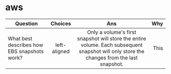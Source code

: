 # aws

| Question | Choices | Ans | Why |
|----------|:-------------:|:------:|------:|
| What best describes how EBS snapshots work? |left-aligned |Only a volume's first snapshot will store the entire volume. Each subsequent snapshot will only store the changes from the last snapshot. | This |
